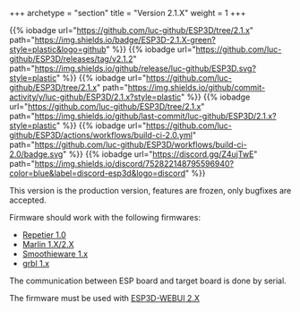 +++
archetype = "section"
title = "Version 2.1.X"
weight = 1
+++

{{% iobadge url="https://github.com/luc-github/ESP3D/tree/2.1.x" path="https://img.shields.io/badge/ESP3D-2.1.X-green?style=plastic&logo=github" %}}
{{% iobadge url="https://github.com/luc-github/ESP3D/releases/tag/v2.1.2" path="https://img.shields.io/github/release/luc-github/ESP3D.svg?style=plastic" %}}
{{% iobadge url="https://github.com/luc-github/ESP3D/tree/2.1.x" path="https://img.shields.io/github/commit-activity/y/luc-github/ESP3D/2.1.x?style=plastic" %}}
{{% iobadge url="https://github.com/luc-github/ESP3D/tree/2.1.x" path="https://img.shields.io/github/last-commit/luc-github/ESP3D/2.1.x?style=plastic" %}}
{{% iobadge url="https://github.com/luc-github/ESP3D/actions/workflows/build-ci-2.0.yml" path="https://github.com/luc-github/ESP3D/workflows/build-ci-2.0/badge.svg" %}}
{{% iobadge url="https://discord.gg/Z4ujTwE" path="https://img.shields.io/discord/752822148795596940?color=blue&label=discord-esp3d&logo=discord" %}}

This version is the production version, features are frozen, only bugfixes are accepted.

Firmware should work with the following firmwares: 
   * [Repetier 1.0](https://www.repetier.com/documentation/repetier-firmware/)
   * [Marlin 1.X/2.X](https://marlinfw.org/)
   * [Smoothieware 1.x](https://smoothieware.org/)
   * [grbl 1.x](https://github.com/gnea/grbl) 

The communication between ESP board and target board is done by serial. 

The firmware must be used with [ESP3D-WEBUI 2.X](/esp3d-webui/v2.x/)
